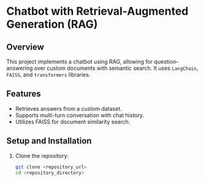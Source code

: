# Chatbot with Retrieval-Augmented Generation (RAG)

## Overview
This project implements a chatbot using RAG, allowing for question-answering over custom documents with semantic search. It uses `LangChain`, `FAISS`, and `transformers` libraries.

## Features
- Retrieves answers from a custom dataset.
- Supports multi-turn conversation with chat history.
- Utilizes FAISS for document similarity search.

## Setup and Installation
1. Clone the repository:
   ```bash
   git clone <repository_url>
   cd <repository_directory>
